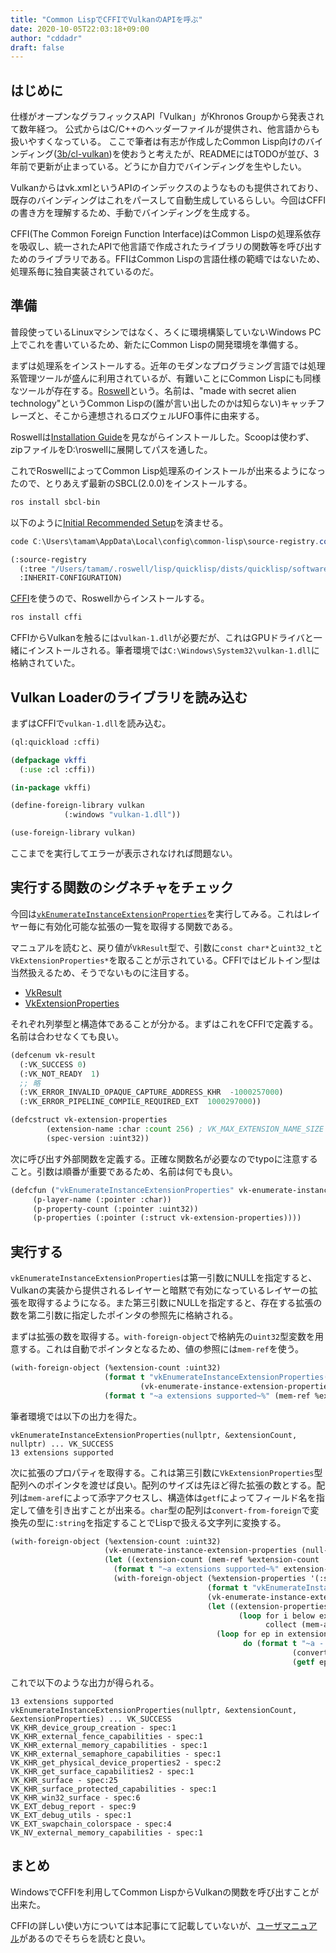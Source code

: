 ```yaml
---
title: "Common LispでCFFIでVulkanのAPIを呼ぶ"
date: 2020-10-05T22:03:18+09:00
author: "cddadr"
draft: false
---
```


## はじめに

仕様がオープンなグラフィックスAPI「Vulkan」がKhronos Groupから発表されて数年経つ。
公式からはC/C++のヘッダーファイルが提供され、他言語からも扱いやすくなっている。
ここで筆者は有志が作成したCommon Lisp向けのバインディング([3b/cl-vulkan](https://github.com/3b/cl-vulkan))を使おうと考えたが、READMEにはTODOが並び、3年前で更新が止まっている。どうにか自力でバインディングを生やしたい。

Vulkanからはvk.xmlというAPIのインデックスのようなものも提供されており、既存のバインディングはこれをパースして自動生成しているらしい。今回はCFFIの書き方を理解するため、手動でバインディングを生成する。

CFFI(The Common Foreign Function Interface)はCommon Lispの処理系依存を吸収し、統一されたAPIで他言語で作成されたライブラリの関数等を呼び出すためのライブラリである。FFIはCommon Lispの言語仕様の範疇ではないため、処理系毎に独自実装されているのだ。

## 準備

普段使っているLinuxマシンではなく、ろくに環境構築していないWindows PC上でこれを書いているため、新たにCommon Lispの開発環境を準備する。

まずは処理系をインストールする。近年のモダンなプログラミング言語では処理系管理ツールが盛んに利用されているが、有難いことにCommon Lispにも同様なツールが存在する。[Roswell](https://github.com/roswell/roswell)という。名前は、"made with secret alien technology"というCommon Lispの(誰が言い出したのかは知らない)キャッチフレーズと、そこから連想されるロズウェルUFO事件に由来する。

Roswellは[Installation Guide](https://github.com/roswell/roswell/wiki/Installation)を見ながらインストールした。Scoopは使わず、zipファイルをD:\roswellに展開してパスを通した。

これでRoswellによってCommon Lisp処理系のインストールが出来るようになったので、とりあえず最新のSBCL(2.0.0)をインストールする。

```powershell
ros install sbcl-bin
```

以下のように[Initial Recommended Setup](https://github.com/roswell/roswell/wiki/Initial-Recommended-Setup)を済ませる。

```powershell
code C:\Users\tamam\AppData\Local\config\common-lisp\source-registry.conf
```

```lisp
(:source-registry
  (:tree "/Users/tamam/.roswell/lisp/quicklisp/dists/quicklisp/software/")
  :INHERIT-CONFIGURATION)
```

[CFFI](https://github.com/cffi/cffi)を使うので、Roswellからインストールする。

```powershell
ros install cffi
```

CFFIからVulkanを触るには`vulkan-1.dll`が必要だが、これはGPUドライバと一緒にインストールされる。筆者環境では`C:\Windows\System32\vulkan-1.dll`に格納されていた。

## Vulkan Loaderのライブラリを読み込む

まずはCFFIで`vulkan-1.dll`を読み込む。

```lisp
(ql:quickload :cffi)

(defpackage vkffi
  (:use :cl :cffi))

(in-package vkffi)

(define-foreign-library vulkan
			(:windows "vulkan-1.dll"))

(use-foreign-library vulkan)
```

ここまでを実行してエラーが表示されなければ問題ない。

## 実行する関数のシグネチャをチェック

今回は[`vkEnumerateInstanceExtensionProperties`](https://www.khronos.org/registry/vulkan/specs/1.2-extensions/man/html/vkEnumerateInstanceExtensionProperties.html)を実行してみる。これはレイヤー毎に有効化可能な拡張の一覧を取得する関数である。

マニュアルを読むと、戻り値が`VkResult`型で、引数に`const char*`と`uint32_t`と`VkExtensionProperties*`を取ることが示されている。CFFIではビルトイン型は当然扱えるため、そうでないものに注目する。

- [VkResult](https://www.khronos.org/registry/vulkan/specs/1.2-extensions/man/html/VkResult.html)
- [VkExtensionProperties](https://www.khronos.org/registry/vulkan/specs/1.2-extensions/man/html/VkExtensionProperties.html)

それぞれ列挙型と構造体であることが分かる。まずはこれをCFFIで定義する。名前は合わせなくても良い。

```lisp
(defcenum vk-result
  (:VK_SUCCESS 0)
  (:VK_NOT_READY  1)
  ;; 略
  (:VK_ERROR_INVALID_OPAQUE_CAPTURE_ADDRESS_KHR  -1000257000)
  (:VK_ERROR_PIPELINE_COMPILE_REQUIRED_EXT  1000297000))

(defcstruct vk-extension-properties
	    (extension-name :char :count 256) ; VK_MAX_EXTENSION_NAME_SIZE = 256
	    (spec-version :uint32))
```

次に呼び出す外部関数を定義する。正確な関数名が必要なのでtypoに注意すること。引数は順番が重要であるため、名前は何でも良い。

```lisp
(defcfun ("vkEnumerateInstanceExtensionProperties" vk-enumerate-instance-extension-properties) vk-result
	 (p-layer-name (:pointer :char))
	 (p-property-count (:pointer :uint32))
	 (p-properties (:pointer (:struct vk-extension-properties))))
```

## 実行する

`vkEnumerateInstanceExtensionProperties`は第一引数にNULLを指定すると、Vulkanの実装から提供されるレイヤーと暗黙で有効になっているレイヤーの拡張を取得するようになる。また第三引数にNULLを指定すると、存在する拡張の数を第二引数に指定したポインタの参照先に格納される。

まずは拡張の数を取得する。`with-foreign-object`で格納先の`uint32`型変数を用意する。これは自動でポインタとなるため、値の参照には`mem-ref`を使う。

```lisp
(with-foreign-object (%extension-count :uint32)
                     (format t "vkEnumerateInstanceExtensionProperties(nullptr, &extensionCount, nullptr) ... ~a~%"
                             (vk-enumerate-instance-extension-properties (null-pointer) %extension-count (null-pointer)))
                     (format t "~a extensions supported~%" (mem-ref %extension-count :uint32)))
```

筆者環境では以下の出力を得た。

```
vkEnumerateInstanceExtensionProperties(nullptr, &extensionCount, nullptr) ... VK_SUCCESS
13 extensions supported
```

次に拡張のプロパティを取得する。これは第三引数に`VkExtensionProperties`型配列へのポインタを渡せば良い。配列のサイズは先ほど得た拡張の数とする。配列は`mem-aref`によって添字アクセスし、構造体は`getf`によってフィールド名を指定して値を引き出すことが出来る。`char`型の配列は`convert-from-foreign`で変換先の型に`:string`を指定することでLispで扱える文字列に変換する。

```lisp
(with-foreign-object (%extension-count :uint32)
                     (vk-enumerate-instance-extension-properties (null-pointer) %extension-count (null-pointer))
                     (let ((extension-count (mem-ref %extension-count :uint32)))
                       (format t "~a extensions supported~%" extension-count)
                       (with-foreign-object (%extension-properties '(:struct vk-extension-properties) extension-count)
                                            (format t "vkEnumerateInstanceExtensionProperties(nullptr, &extensionCount, &extensionProperties) ... ~a~%"
                                            (vk-enumerate-instance-extension-properties (null-pointer) %extension-count %extension-properties))
                                            (let ((extension-properties
                                                   (loop for i below extension-count
                                                         collect (mem-aref %extension-properties '(:struct vk-extension-properties) i))))
                                              (loop for ep in extension-properties
                                                    do (format t "~a - spec:~a~%"
                                                               (convert-from-foreign (getf ep 'extension-name) :string)
                                                               (getf ep 'spec-version)))))))
```

これで以下のような出力が得られる。

```
13 extensions supported
vkEnumerateInstanceExtensionProperties(nullptr, &extensionCount, &extensionProperties) ... VK_SUCCESS
VK_KHR_device_group_creation - spec:1
VK_KHR_external_fence_capabilities - spec:1
VK_KHR_external_memory_capabilities - spec:1
VK_KHR_external_semaphore_capabilities - spec:1
VK_KHR_get_physical_device_properties2 - spec:2
VK_KHR_get_surface_capabilities2 - spec:1
VK_KHR_surface - spec:25
VK_KHR_surface_protected_capabilities - spec:1
VK_KHR_win32_surface - spec:6
VK_EXT_debug_report - spec:9
VK_EXT_debug_utils - spec:1
VK_EXT_swapchain_colorspace - spec:4
VK_NV_external_memory_capabilities - spec:1
```

## まとめ

WindowsでCFFIを利用してCommon LispからVulkanの関数を呼び出すことが出来た。

CFFIの詳しい使い方については本記事にて記載していないが、[ユーザマニュアル](https://common-lisp.net/project/cffi/manual/cffi-manual.html)があるのでそちらを読むと良い。
